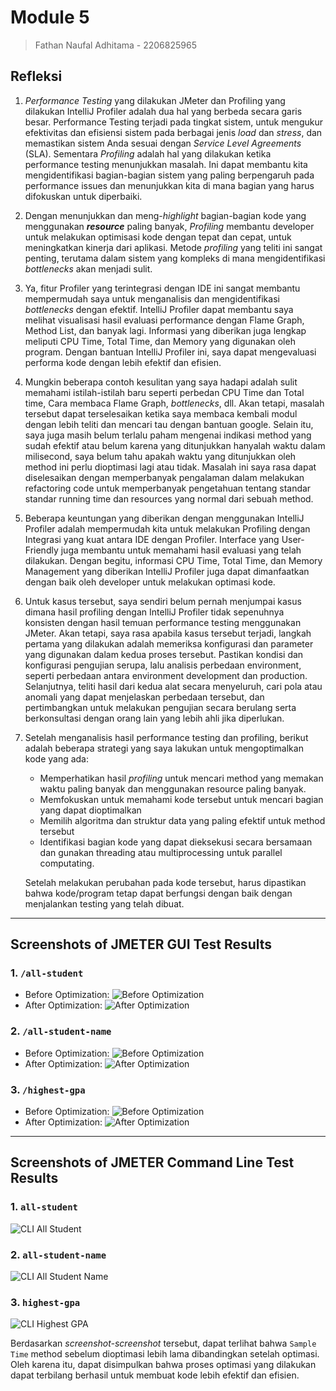 # Module 5
> Fathan Naufal Adhitama - 2206825965

## Refleksi
1. _Performance Testing_ yang dilakukan JMeter dan Profiling yang dilakukan IntelliJ Profiler
adalah dua hal yang berbeda secara garis besar. Performance Testing terjadi pada tingkat sistem, untuk mengukur
efektivitas dan efisiensi sistem pada berbagai jenis _load_ dan _stress_, dan memastikan sistem Anda sesuai 
dengan _Service Level Agreements_ (SLA). Sementara _Profiling_ adalah hal yang dilakukan ketika performance testing
menunjukkan masalah. Ini dapat membantu kita mengidentifikasi bagian-bagian sistem yang paling 
berpengaruh pada performance issues dan menunjukkan kita di mana bagian yang harus difokuskan untuk diperbaiki.
2. Dengan menunjukkan dan meng-_highlight_ bagian-bagian kode yang menggunakan **_resource_** paling banyak, _Profiling_
membantu developer untuk melakukan optimisasi kode dengan tepat dan cepat, untuk meningkatkan kinerja dari aplikasi.
Metode _profiling_ yang teliti ini sangat penting, terutama dalam sistem yang kompleks di mana mengidentifikasi 
_bottlenecks_ akan menjadi sulit.
3. Ya, fitur Profiler yang terintegrasi dengan IDE ini sangat membantu mempermudah saya untuk menganalisis dan
mengidentifikasi _bottlenecks_ dengan efektif. IntelliJ Profiler dapat membantu saya melihat visualisasi
hasil evaluasi performance dengan Flame Graph, Method List, dan banyak lagi. Informasi yang diberikan juga lengkap
meliputi CPU Time, Total Time, dan Memory yang digunakan oleh program. Dengan bantuan IntelliJ Profiler ini, saya
dapat mengevaluasi performa kode dengan lebih efektif dan efisien.
4. Mungkin beberapa contoh kesulitan yang saya hadapi adalah sulit memahami istilah-istilah baru seperti perbedan 
CPU Time dan Total time, Cara membaca Flame Graph, _bottlenecks_, dll. Akan tetapi, masalah tersebut dapat terselesaikan
ketika saya membaca kembali modul dengan lebih teliti dan mencari tau dengan bantuan google. Selain itu, saya juga
masih belum terlalu paham mengenai indikasi method yang sudah efektif atau belum karena yang ditunjukkan hanyalah waktu
dalam milisecond, saya belum tahu apakah waktu yang ditunjukkan oleh method ini perlu dioptimasi lagi atau tidak. Masalah ini
saya rasa dapat diselesaikan dengan memperbanyak pengalaman dalam melakukan refactoring code untuk memperbanyak
pengetahuan tentang standar standar running time dan resources yang normal dari sebuah method.
5. Beberapa keuntungan yang diberikan dengan menggunakan IntelliJ Profiler adalah mempermudah kita untuk melakukan Profiling
dengan Integrasi yang kuat antara IDE dengan Profiler. Interface yang User-Friendly juga membantu untuk memahami
hasil evaluasi yang telah dilakukan. Dengan begitu, informasi CPU Time, Total Time, dan Memory Management
yang diberikan IntelliJ Profiler juga dapat dimanfaatkan dengan baik oleh developer untuk melakukan optimasi kode.
6. Untuk kasus tersebut, saya sendiri belum pernah menjumpai kasus dimana hasil profiling dengan IntelliJ Profiler
tidak sepenuhnya konsisten dengan hasil temuan performance testing menggunakan JMeter. Akan tetapi, saya rasa 
apabila kasus tersebut terjadi, langkah pertama yang dilakukan adalah memeriksa konfigurasi dan parameter yang digunakan
dalam kedua proses tersebut. Pastikan kondisi dan konfigurasi pengujian serupa, 
lalu analisis perbedaan environment, seperti perbedaan antara environment development dan production.
Selanjutnya, teliti hasil dari kedua alat secara menyeluruh, cari pola atau anomali yang dapat menjelaskan perbedaan tersebut,
dan pertimbangkan untuk melakukan pengujian secara berulang serta berkonsultasi dengan orang lain yang lebih ahli jika diperlukan.
7. Setelah menganalisis hasil performance testing dan profiling, berikut adalah beberapa strategi yang saya
lakukan untuk mengoptimalkan kode yang ada:

   - Memperhatikan hasil *profiling* untuk mencari method yang memakan waktu paling banyak dan
   menggunakan resource paling banyak.
   - Memfokuskan untuk memahami kode tersebut untuk mencari bagian yang dapat dioptimalkan
   - Memilih algoritma dan struktur data yang paling efektif untuk method tersebut
   - Identifikasi bagian kode yang dapat dieksekusi secara bersamaan dan gunakan threading atau multiprocessing untuk parallel computating.
   
    Setelah melakukan perubahan pada kode tersebut, harus dipastikan bahwa kode/program tetap dapat berfungsi 
dengan baik dengan menjalankan testing yang telah dibuat.

***

## Screenshots of JMETER GUI Test Results
### 1. `/all-student`
- Before Optimization:
![Before Optimization](https://cdn.discordapp.com/attachments/1205832140114235463/1217440130537881651/all-student_before.jpg?ex=6604087a&is=65f1937a&hm=5b3df814f882f82b5fb788f0d5e7486a72c01d50dd6fab39c3eb76d8075cb53a&)
- After Optimization:
![After Optimization](https://cdn.discordapp.com/attachments/1205832140114235463/1217438462857449482/messageImage_1710330053824.jpg?ex=660406ec&is=65f191ec&hm=1abecd71ee0d76f28820a4ddfc64e73b1bdf23ee0ab74b8274675166fa3b1f6b&)

### 2. `/all-student-name`
- Before Optimization:
![Before Optimization](https://cdn.discordapp.com/attachments/1205832140114235463/1217440131422617630/all-student-name_before.jpg?ex=6604087a&is=65f1937a&hm=c6124d948cf580ac0b0043c82a83cb3635003baf1f02ec0bbde1ce1d24f19840&)
- After Optimization:
![After Optimization](https://cdn.discordapp.com/attachments/1205832140114235463/1217438462077042808/messageImage_1710329922419.jpg?ex=660406ec&is=65f191ec&hm=92ab1024f36a67cd1568067b2a1caa2b93d48cc28a6933841029ce7a295884f6&)
### 3. `/highest-gpa`
- Before Optimization:
![Before Optimization](https://cdn.discordapp.com/attachments/1205832140114235463/1217440130952990810/highest-gpa_before.jpg?ex=6604087a&is=65f1937a&hm=8ec163273ac69a96451f0d83716c0e40d15d0b6124afb1a9889ac276f1d4afcb&)
- After Optimization:
![After Optimization](https://cdn.discordapp.com/attachments/1205832140114235463/1217438462580363354/messageImage_1710330015239.jpg?ex=660406ec&is=65f191ec&hm=651d96f27bfbe3798c17d1d1ebb38c0134a2b4d6079b79e26d65c2c6a9918965&)

***
## Screenshots of JMETER Command Line Test Results 
### 1. `all-student`
![CLI All Student](https://cdn.discordapp.com/attachments/1205832140114235463/1217442557160849488/messageImage_1710196472809.jpg?ex=66040abc&is=65f195bc&hm=9f5a4f7813059cfc9d1c7333b3433172c12dcd9df2e5c4a567fed9cf3f92c0b2&)
### 2. `all-student-name`
![CLI All Student Name](https://cdn.discordapp.com/attachments/1205832140114235463/1217442556867121152/messageImage_1710206517344.jpg?ex=66040abc&is=65f195bc&hm=f9612139f04c23e11dce222d3dcf1a049c9e40e17e24cc97124e429b680b925a&)
### 3. `highest-gpa`
![CLI Highest GPA](https://cdn.discordapp.com/attachments/1205832140114235463/1217442556552544337/messageImage_1710206592139.jpg?ex=66040abc&is=65f195bc&hm=7e1237d7cf821ecf5495d446b526a43954ca09e147c10a54a26f66ff0343c47b&)

Berdasarkan _screenshot-screenshot_ tersebut, dapat terlihat bahwa `Sample Time` method sebelum dioptimasi lebih lama 
dibandingkan setelah optimasi. Oleh karena itu, dapat disimpulkan bahwa proses optimasi yang dilakukan dapat terbilang
berhasil untuk membuat kode lebih efektif dan efisien.
